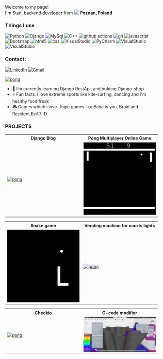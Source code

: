<p>Welcome to my page! </br> I'm Stan, backend developer from <img src="https://cdn-icons-png.flaticon.com/512/4628/4628690.png" width="13"/> <b>Poznan, Poland</b>




<h3>Things I use</h3> 

<p>

  <img alt="Python" src="https://img.shields.io/badge/Python-3776AB?style=for-the-badge&logo=python&logoColor=white" />
  <img alt="Django" src="https://img.shields.io/badge/Django-092E20?style=for-the-badge&logo=django&logoColor=white" />
  <img alt="MySql" src="https://img.shields.io/badge/MySQL-00000F?style=for-the-badge&logo=mysql&logoColor=white" />
  <img alt="C++" src="https://img.shields.io/badge/C%2B%2B-00599C?style=for-the-badge&logo=c%2B%2B&logoColor=white" />
  <img alt="github actions" src="https://img.shields.io/badge/GitHub-100000?style=for-the-badge&logo=github&logoColor=white" /> 
  <img alt="git" src="https://img.shields.io/badge/GIT-E44C30?style=for-the-badge&logo=git&logoColor=white" />  
  <img alt="javascript" src="https://img.shields.io/badge/JavaScript-F7DF1E?style=for-the-badge&logo=javascript&logoColor=black" />
  <img alt="Bootstrap" src="https://img.shields.io/badge/Bootstrap-563D7C?style=for-the-badge&logo=bootstrap&logoColor=white" />
  <img alt="html5" src="https://img.shields.io/badge/HTML5-E34F26?style=for-the-badge&logo=html5&logoColor=white" />  
  <img alt="css" src="https://img.shields.io/badge/CSS3-1572B6?style=for-the-badge&logo=css3&logoColor=white" />
  <img alt="VisualStudio" src="https://img.shields.io/badge/Visual_Studio_Code-0078D4?style=for-the-badge&logo=visual%20studio%20code&logoColor=white" />
  <img alt="PyCharm" src="https://img.shields.io/badge/PyCharm-000000.svg?&style=for-the-badge&logo=PyCharm&logoColor=white" />
  <img alt="VisualStudio" src="https://img.shields.io/badge/Visual_Studio_Code-0078D4?style=for-the-badge&logo=visual%20studio%20code&logoColor=white" />
  <img alt="VisualStudio" src="https://img.shields.io/badge/Linux-FCC624?style=for-the-badge&logo=linux&logoColor=black" />
  
  
</p>

<h3>Contact:</h3>

[![LinkedIn](https://img.shields.io/badge/LinkedIn-0077B5?style=for-the-badge&logo=linkedin&logoColor=white)](www.linkedin.com/in/standev )
[![Gmail](https://img.shields.io/badge/Gmail-D14836?style=for-the-badge&logo=gmail&logoColor=white)](mailto:strogala@gmail.com)

<a href="www.linkedin.com/in/standev"><img alt="pong" src="[assets/blog.gif](https://img.shields.io/badge/LinkedIn-0077B5?style=for-the-badge&logo=linkedin&logoColor=white)"> </img></a> 



- 🌱 I’m currently learning Django RestApi, and bulding Django-shop
- ⚡ Fun facts: I love extreme sports like kite-surfing, dancing and i'm healthy food freak
- 🎮 Games which i love- logic games like Baba is you, Braid and ... Resident Evil 7 :D

<h3>PROJECTS</h3>
<table>
 <tr>
    <th>Django Blog</th>
    <th>Pong Multiplayer Online Game</th>
 </tr>
 <tr>
  <td width="50%">
   <a href="https://github.com/Stanotech/Django_blog"><img alt="pong" src="assets/blog.gif"> </img></a>   
  </td>
  <td width="50%">
  <a href="https://github.com/Stanotech/Pong-multiplayer-online"><img alt="pong" src="assets/pong.gif"> </img></a>   
  </td>
 </tr>
</table>

<div align="center";> 
  
<table style="margin:0 auto;">
 <tr>
    <th>Snake game</th>
    <th>Vending machine for courts lights</th>
 </tr>
 <tr style: width="100%">
  <td width="50%">
   <a href="https://github.com/Stanotech/Snake"><img alt="pong" src="assets/snake.gif" width="100%"> </img></a>   
  </td>
  <td width="50%">     
   <a href=https://github.com/Stanotech/VENDING-MACHINE-from-scratch><img alt="pong" src="assets/vending machine.gif" width="100%"> </img></a>
  </td>
 </tr>
</table>
</div>

<table>
 <tr>
    <th>Checkio</th>
    <th>G-code modifier</th>
 </tr>
 <tr>
  <td width="50%">
   <a href="https://github.com/Stanotech/perfection_training_checkio"><img alt="pong" src="assets/checkio.gif"> </img></a> 
  </td>
  <td width="50%">
   <a href="https://github.com/Stanotech/seam_eraser_gcode"><img alt="pong" src="assets/gcode.jpg"> </img></a> 
  </td>
 </tr>
</table>


